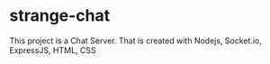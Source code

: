 # strange-chat
This project is a Chat Server. That is created with Nodejs, Socket.io, ExpressJS, HTML, CSS
